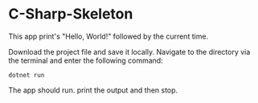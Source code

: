 # C-Sharp-Skeleton

This app print's "Hello, World!" followed by the current time.

Download the project file and save it locally. Navigate to the directory via the terminal and enter the following command:

    dotnet run
    
The app should run. print the output and then stop.
